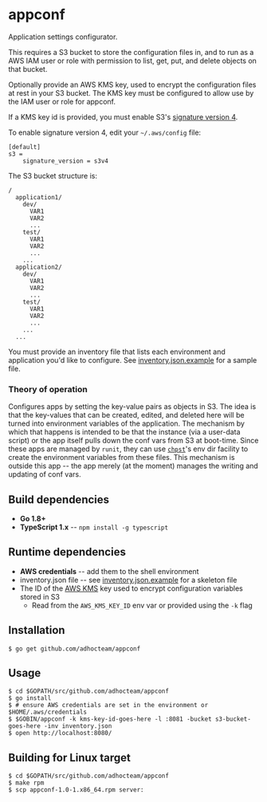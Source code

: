 appconf
=======

Application settings configurator.

This requires a S3 bucket to store the configuration files in, and to run as a
AWS IAM user or role with permission to list, get, put, and delete objects on that bucket.

Optionally provide an AWS KMS key, used to encrypt the configuration files at rest in your S3 bucket. The KMS key must be configured to allow use by the IAM user or role for appconf.

If a KMS key id is provided, you must enable S3's [signature version 4](http://docs.aws.amazon.com/AmazonS3/latest/dev/UsingAWSSDK.html#specify-signature-version).

To enable signature version 4, edit your `~/.aws/config` file:

```
[default]
s3 =
    signature_version = s3v4
```

The S3 bucket structure is:

```
/
  application1/
    dev/
      VAR1
      VAR2
      ...
    test/
      VAR1
      VAR2
      ...
    ...
  application2/
    dev/
      VAR1
      VAR2
      ...
    test/
      VAR1
      VAR2
      ...
    ...
  ...
```

You must provide an inventory file that lists each environment and application you'd like
to configure. See [inventory.json.example](inventory.json.example) for a sample file.

### Theory of operation

Configures apps by setting the key-value pairs as objects in S3. The idea is
that the key-values that can be created, edited, and deleted here will be turned
into environment variables of the application. The mechanism by which that
happens is intended to be that the instance (via a user-data script) or the app
itself pulls down the conf vars from S3 at boot-time. Since these apps are
managed by `runit`, they can use
[`chpst`](http://smarden.org/runit/chpst.8.html)'s env dir facility to create
the environment variables from these files. This mechanism is outside this app
-- the app merely (at the moment) manages the writing and updating of conf vars.

Build dependencies
------------------

* **Go 1.8+**
* **TypeScript 1.x** -- `npm install -g typescript`

Runtime dependencies
--------------------

* **AWS credentials** -- add them to the shell environment
* inventory.json file -- see [inventory.json.example](inventory.json.example) for a skeleton file
* The ID of the [AWS KMS](https://aws.amazon.com/kms/) key used to encrypt configuration variables stored in S3
    - Read from the `AWS_KMS_KEY_ID` env var or provided using the `-k` flag

Installation
------------

``` shell
$ go get github.com/adhocteam/appconf
```

Usage
-----

``` shell
$ cd $GOPATH/src/github.com/adhocteam/appconf
$ go install
$ # ensure AWS credentials are set in the environment or $HOME/.aws/credentials
$ $GOBIN/appconf -k kms-key-id-goes-here -l :8081 -bucket s3-bucket-goes-here -inv inventory.json
$ open http://localhost:8080/
```

Building for Linux target
-------------------------

``` shell
$ cd $GOPATH/src/github.com/adhocteam/appconf
$ make rpm
$ scp appconf-1.0-1.x86_64.rpm server:
```
